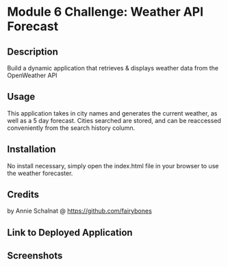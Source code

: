 # Module 6 Challenge: Weather API Forecast

## Description
Build a dynamic application that retrieves & displays weather data from the OpenWeather API

## Usage
This application takes in city names and generates the current weather, as well as a 5 day forecast. Cities searched are stored, and can be reaccessed conveniently from the search history column.

## Installation
No install necessary, simply open the index.html file in your browser to use the weather forecaster.

## Credits
by Annie Schalnat @ https://github.com/fairybones

## Link to Deployed Application


## Screenshots